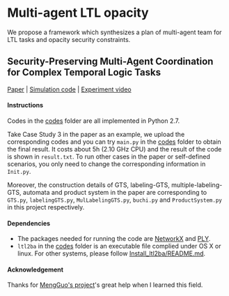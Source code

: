 # Multi-agent LTL opacity

We propose a framework which synthesizes a plan of multi-agent team for LTL tasks and opacity security constraints.

## Security-Preserving Multi-Agent Coordination for Complex Temporal Logic Tasks

[Paper](https://www.sciencedirect.com/science/article/abs/pii/S0967066122000442) | [Simulation code](https://github.com/Xinyi-Yu/Multiagent-LTL-Opacity/tree/main/codes) | [Experiment video](https://vimeo.com/585810000)

#### Instructions
Codes in the [codes](https://github.com/Xinyi-Yu/Multiagent-LTL-Opacity/tree/main/codes) folder are all implemented in Python 2.7. 

Take Case Study 3 in the paper as an example, we upload the corresponding codes and you can try `main.py` in the [codes](https://github.com/Xinyi-Yu/Multiagent-LTL-Opacity/tree/main/codes) folder to obtain the final result.
It costs about 5h (2.10 GHz CPU) and the result of the code is shown in `result.txt`.
To run other cases in the paper or self-defined scenarios, you only need to change the corresponding information in `Init.py`.

Moreover, the construction details of GTS, labeling-GTS, multiple-labeling-GTS, automata and product system in the paper are corresponding to `GTS.py`, `labelingGTS.py`, `MulLabelingGTS.py`, `buchi.py` and `ProductSystem.py` in this project respectively.


#### Dependencies
- The packages needed for running the code are [NetworkX](https://networkx.org/) and [PLY](http://www.dabeaz.com/ply/).
- `ltl2ba` in the [codes](https://github.com/Xinyi-Yu/Multiagent-LTL-Opacity/tree/main/codes) folder is an executable file complied under OS X or linux. For other systems, please follow [Install_ltl2ba/README.md](https://github.com/Xinyi-Yu/Multiagent-LTL-Opacity/blob/main/Install_ltl2ba/README.txt).

#### Acknowledgement
Thanks for [MengGuo's project](https://github.com/MengGuo/P_MAS_TG)'s great help when I learned this field.
